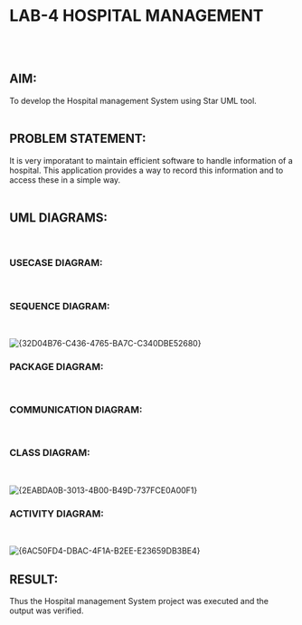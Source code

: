# LAB-4                                      HOSPITAL MANAGEMENT
</BR>
</BR>

## AIM:
To develop the Hospital management System using Star UML tool.
</BR>
</BR>
## PROBLEM STATEMENT:
It is very imporatant to maintain efficient software to handle information of a hospital.
This application provides a way to record this information and to access these in a simple way.
</BR>
</BR>
## UML DIAGRAMS:
</BR>

### USECASE DIAGRAM:
</BR>

### SEQUENCE DIAGRAM:
</BR>

![{32D04B76-C436-4765-BA7C-C340DBE52680}](https://github.com/user-attachments/assets/3f1deb96-47df-44d7-85d9-2a3ea7abfce1)

### PACKAGE DIAGRAM:
</BR>

### COMMUNICATION DIAGRAM:
</BR>

### CLASS DIAGRAM:
</BR>

![{2EABDA0B-3013-4B00-B49D-737FCE0A00F1}](https://github.com/user-attachments/assets/46f01239-d661-4940-81d6-98d4c42a4af0)

### ACTIVITY DIAGRAM:
</BR>

![{6AC50FD4-DBAC-4F1A-B2EE-E23659DB3BE4}](https://github.com/user-attachments/assets/def2019e-c3d6-4fb2-91a3-a87f6d738931)


## RESULT:
Thus the Hospital management System project was executed and the output was verified.
